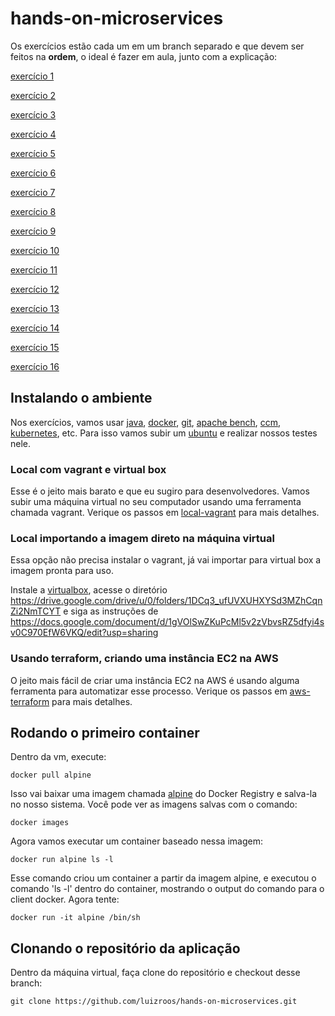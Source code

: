 # hands-on-microservices

Os exercícios estão cada um em um branch separado e que devem ser feitos na **ordem**, o ideal é fazer em aula, junto com a explicação:

[exercício 1](https://github.com/luizroos/hands-on-microservices/tree/e1)

[exercício 2](https://github.com/luizroos/hands-on-microservices/tree/e2)

[exercício 3](https://github.com/luizroos/hands-on-microservices/tree/e3)

[exercício 4](https://github.com/luizroos/hands-on-microservices/tree/e4)

[exercício 5](https://github.com/luizroos/hands-on-microservices/tree/e5)

[exercício 6](https://github.com/luizroos/hands-on-microservices/tree/e6)

[exercício 7](https://github.com/luizroos/hands-on-microservices/tree/e7)

[exercício 8](https://github.com/luizroos/hands-on-microservices/tree/e8)

[exercício 9](https://github.com/luizroos/hands-on-microservices/tree/e9)

[exercício 10](https://github.com/luizroos/hands-on-microservices/tree/e10)

[exercício 11](https://github.com/luizroos/hands-on-microservices/tree/e11)

[exercício 12](https://github.com/luizroos/hands-on-microservices/tree/e12)

[exercício 13](https://github.com/luizroos/hands-on-microservices/tree/e13)

[exercício 14](https://github.com/luizroos/hands-on-microservices/tree/e14)

[exercício 15](https://github.com/luizroos/hands-on-microservices/tree/e15)

[exercício 16](https://github.com/luizroos/hands-on-microservices/tree/e16)

## Instalando o ambiente

Nos exercícios, vamos usar [java](https://www.java.com/pt-BR/), [docker](https://www.docker.com/), [git](https://git-scm.com/), [apache bench](https://httpd.apache.org/docs/2.4/programs/ab.html), [ccm](https://www.datastax.com/blog/ccm-development-tool-creating-local-cassandra-clusters), [kubernetes](https://kubernetes.io/pt/), etc. Para isso vamos subir um [ubuntu](https://ubuntu.com) e realizar nossos testes nele.

### Local com vagrant e virtual box 

Esse é o jeito mais barato e que eu sugiro para desenvolvedores. Vamos subir uma máquina virtual no seu computador usando uma ferramenta chamada vagrant. Verique os passos em [local-vagrant](local-vagrant/README.md) para mais detalhes. 

### Local importando a imagem direto na máquina virtual

Essa opção não precisa instalar o vagrant, já vai importar para virtual box a imagem pronta para uso.

Instale a [virtualbox](https://www.virtualbox.org/), acesse o diretório https://drive.google.com/drive/u/0/folders/1DCq3_ufUVXUHXYSd3MZhCqnZi2NmTCYT e siga as instruções de https://docs.google.com/document/d/1gVOlSwZKuPcMl5v2zVbvsRZ5dfyi4sv0C970EfW6VKQ/edit?usp=sharing

### Usando terraform, criando uma instância EC2 na AWS

O jeito mais fácil de criar uma instância EC2 na AWS é usando alguma ferramenta para automatizar esse processo. Verique os passos em [aws-terraform](aws-terraform/README.md) para mais detalhes. 

## Rodando o primeiro container

Dentro da vm, execute:

```
docker pull alpine
```

Isso vai baixar uma imagem chamada [alpine](https://hub.docker.com/_/alpine) do Docker Registry e salva-la no nosso sistema. Você pode ver as imagens salvas com o comando:

```
docker images
```

Agora vamos executar um container baseado nessa imagem:

```
docker run alpine ls -l
```

Esse comando criou um container a partir da imagem alpine, e executou o comando 'ls -l' dentro do container, mostrando o output do comando para o client docker. Agora tente:

```
docker run -it alpine /bin/sh
```

## Clonando o repositório da aplicação

Dentro da máquina virtual, faça clone do repositório e checkout desse branch:

```
git clone https://github.com/luizroos/hands-on-microservices.git
```